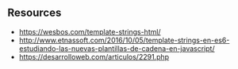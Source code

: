 ## Resources
- https://wesbos.com/template-strings-html/
- http://www.etnassoft.com/2016/10/05/template-strings-en-es6-estudiando-las-nuevas-plantillas-de-cadena-en-javascript/
- https://desarrolloweb.com/articulos/2291.php
